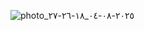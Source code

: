 ![photo_٢٠٢٥-٠٨-٠٤_١٨-٢٦-٢٧](https://github.com/user-attachments/assets/10df816b-6612-4faa-877c-c35341b7b608)
